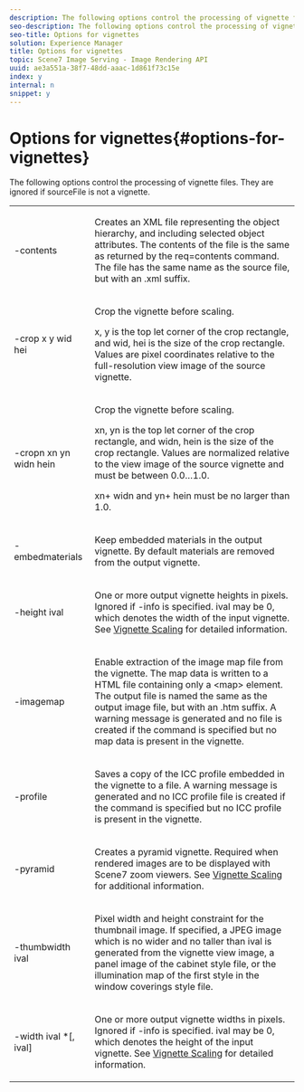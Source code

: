 ```yaml
---
description: The following options control the processing of vignette files. They are ignored if sourceFile is not a vignette.
seo-description: The following options control the processing of vignette files. They are ignored if sourceFile is not a vignette.
seo-title: Options for vignettes
solution: Experience Manager
title: Options for vignettes
topic: Scene7 Image Serving - Image Rendering API
uuid: ae3a551a-38f7-48dd-aaac-1d861f73c15e
index: y
internal: n
snippet: y
---
```


# Options for vignettes{#options-for-vignettes}

The following options control the processing of vignette files. They are ignored if sourceFile is not a vignette.

<table id="simpletable_6D0C967EB84947FBAC34B46C4BB23AF0"> 
 <tr class="strow"> 
  <td class="stentry"> <p><span class="codeph"> -contents</span> </p></td> 
  <td class="stentry"> <p>Creates an XML file representing the object hierarchy, and including selected object attributes. The contents of the file is the same as returned by the <span class="codeph"> req=contents</span> command. The file has the same name as the source file, but with an <span class="filepath"> .xml</span> suffix. </p></td> 
 </tr> 
 <tr class="strow"> 
  <td class="stentry"> <p><span class="codeph">-crop <span class="varname"> x</span><span class="varname"> y</span><span class="varname"> wid</span><span class="varname"> hei</span></span> </p></td> 
  <td class="stentry"> <p>Crop the vignette before scaling. </p> <p><span class="codeph"><span class="varname"> x</span>,<span class="varname"> y</span></span> is the top let corner of the crop rectangle, and <span class="codeph"><span class="varname"> wid</span>,<span class="varname"> hei</span></span> is the size of the crop rectangle. Values are pixel coordinates relative to the full-resolution view image of the source vignette. </p></td> 
 </tr> 
 <tr class="strow"> 
  <td class="stentry"> <p><span class="codeph">-cropn <span class="varname"> xn</span><span class="varname"> yn</span><span class="varname"> widn</span><span class="varname"> hein</span></span> </p> </td> 
  <td class="stentry"> <p>Crop the vignette before scaling. </p> <p><span class="codeph"><span class="varname"> xn</span>,<span class="varname"> yn</span></span> is the top let corner of the crop rectangle, and <span class="codeph"><span class="varname"> widn</span>,<span class="varname"> hein</span></span> is the size of the crop rectangle. Values are normalized relative to the view image of the source vignette and must be between 0.0…1.0. </p> <p><span class="codeph"><span class="varname"> xn</span></span>+<span class="codeph"><span class="varname"> widn</span></span> and <span class="codeph"><span class="varname"> yn</span></span>+<span class="codeph"><span class="varname"> hein</span></span> must be no larger than 1.0. </p></td> 
 </tr> 
 <tr class="strow"> 
  <td class="stentry"> <p><span class="codeph"> -embedmaterials</span> </p></td> 
  <td class="stentry"> <p>Keep embedded materials in the output vignette. By default materials are removed from the output vignette. </p></td> 
 </tr> 
 <tr class="strow"> 
  <td class="stentry"> <p><span class="codeph">-height <span class="varname"> ival</span></span> </p></td> 
  <td class="stentry"> <p>One or more output vignette heights in pixels. Ignored if -info is specified. <span class="varname"> ival</span> may be 0, which denotes the width of the input vignette. See <a href="../../../../ir_api/vntc/utilities/c-ir-vignette-converter-vntc/c-ir-vignette-scaling.md#concept-e373a29c2f954df98d704c7723804585" type="concept" format="dita" scope="local"> Vignette Scaling</a> for detailed information. </p></td> 
 </tr> 
 <tr class="strow"> 
  <td class="stentry"> <p><span class="codeph"> -imagemap</span> </p></td> 
  <td class="stentry"> <p>Enable extraction of the image map file from the vignette. The map data is written to a HTML file containing only a <span class="codeph"> &lt;map&gt;</span> element. The output file is named the same as the output image file, but with an <span class="filepath"> .htm</span> suffix. A warning message is generated and no file is created if the command is specified but no map data is present in the vignette. </p></td> 
 </tr> 
 <tr class="strow"> 
  <td class="stentry"> <p><span class="codeph"> -profile</span> </p></td> 
  <td class="stentry"> <p>Saves a copy of the ICC profile embedded in the vignette to a file. A warning message is generated and no ICC profile file is created if the command is specified but no ICC profile is present in the vignette. </p></td> 
 </tr> 
 <tr class="strow"> 
  <td class="stentry"> <p><span class="codeph"> -pyramid</span> </p></td> 
  <td class="stentry"> <p>Creates a pyramid vignette. Required when rendered images are to be displayed with Scene7 zoom viewers. See <a href="../../../../ir_api/vntc/utilities/c-ir-vignette-converter-vntc/c-ir-vignette-scaling.md#concept-e373a29c2f954df98d704c7723804585" type="concept" format="dita" scope="local"> Vignette Scaling</a> for additional information. </p></td> 
 </tr> 
 <tr class="strow"> 
  <td class="stentry"> <p><span class="codeph">-thumbwidth <span class="varname"> ival</span></span> </p></td> 
  <td class="stentry"> <p>Pixel width and height constraint for the thumbnail image. If specified, a JPEG image which is no wider and no taller than <span class="varname"> ival</span> is generated from the vignette view image, a panel image of the cabinet style file, or the illumination map of the first style in the window coverings style file. </p></td> 
 </tr> 
 <tr class="strow"> 
  <td class="stentry"> <p><span class="codeph">-width <span class="varname"> ival</span> *[,<span class="varname"> ival</span>]</span> </p></td> 
  <td class="stentry"> <p>One or more output vignette widths in pixels. Ignored if <span class="codeph"> -info</span> is specified. <span class="varname"> ival</span> may be 0, which denotes the height of the input vignette. See <a href="../../../../ir_api/vntc/utilities/c-ir-vignette-converter-vntc/c-ir-vignette-scaling.md#concept-e373a29c2f954df98d704c7723804585" type="concept" format="dita" scope="local"> Vignette Scaling</a> for detailed information. </p></td> 
 </tr> 
</table>

